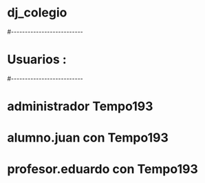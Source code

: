 # dj_colegio
#--------------------------
# Usuarios : 
#--------------------------
# administrador Tempo193
# alumno.juan con Tempo193
# profesor.eduardo con Tempo193
